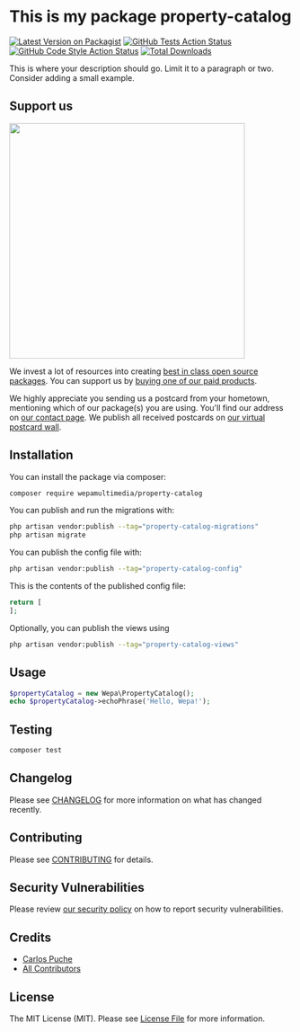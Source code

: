 # This is my package property-catalog

[![Latest Version on Packagist](https://img.shields.io/packagist/v/wepamultimedia/property-catalog.svg?style=flat-square)](https://packagist.org/packages/wepamultimedia/property-catalog)
[![GitHub Tests Action Status](https://img.shields.io/github/actions/workflow/status/wepamultimedia/property-catalog/run-tests.yml?branch=main&label=tests&style=flat-square)](https://github.com/wepamultimedia/property-catalog/actions?query=workflow%3Arun-tests+branch%3Amain)
[![GitHub Code Style Action Status](https://img.shields.io/github/actions/workflow/status/wepamultimedia/property-catalog/fix-php-code-style-issues.yml?branch=main&label=code%20style&style=flat-square)](https://github.com/wepamultimedia/property-catalog/actions?query=workflow%3A"Fix+PHP+code+style+issues"+branch%3Amain)
[![Total Downloads](https://img.shields.io/packagist/dt/wepamultimedia/property-catalog.svg?style=flat-square)](https://packagist.org/packages/wepamultimedia/property-catalog)

This is where your description should go. Limit it to a paragraph or two. Consider adding a small example.

## Support us

[<img src="https://github-ads.s3.eu-central-1.amazonaws.com/property-catalog.jpg?t=1" width="419px" />](https://spatie.be/github-ad-click/property-catalog)

We invest a lot of resources into creating [best in class open source packages](https://spatie.be/open-source). You can support us by [buying one of our paid products](https://spatie.be/open-source/support-us).

We highly appreciate you sending us a postcard from your hometown, mentioning which of our package(s) you are using. You'll find our address on [our contact page](https://spatie.be/about-us). We publish all received postcards on [our virtual postcard wall](https://spatie.be/open-source/postcards).

## Installation

You can install the package via composer:

```bash
composer require wepamultimedia/property-catalog
```

You can publish and run the migrations with:

```bash
php artisan vendor:publish --tag="property-catalog-migrations"
php artisan migrate
```

You can publish the config file with:

```bash
php artisan vendor:publish --tag="property-catalog-config"
```

This is the contents of the published config file:

```php
return [
];
```

Optionally, you can publish the views using

```bash
php artisan vendor:publish --tag="property-catalog-views"
```

## Usage

```php
$propertyCatalog = new Wepa\PropertyCatalog();
echo $propertyCatalog->echoPhrase('Hello, Wepa!');
```

## Testing

```bash
composer test
```

## Changelog

Please see [CHANGELOG](CHANGELOG.md) for more information on what has changed recently.

## Contributing

Please see [CONTRIBUTING](CONTRIBUTING.md) for details.

## Security Vulnerabilities

Please review [our security policy](../../security/policy) on how to report security vulnerabilities.

## Credits

- [Carlos Puche](https://github.com/wepamultimedia)
- [All Contributors](../../contributors)

## License

The MIT License (MIT). Please see [License File](LICENSE.md) for more information.
